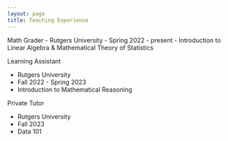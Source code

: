 ```yaml
---
layout: page
title: Teaching Experience
---
```


Math Grader
    - Rutgers University
    - Spring 2022 - present
    - Introduction to Linear Algebra & Mathematical Theory of Statistics


Learning Assistant
- Rutgers University
- Fall 2022 - Spring 2023
- Introduction to Mathematical Reasoning


Private Tutor
- Rutgers University
- Fall 2023
- Data 101
